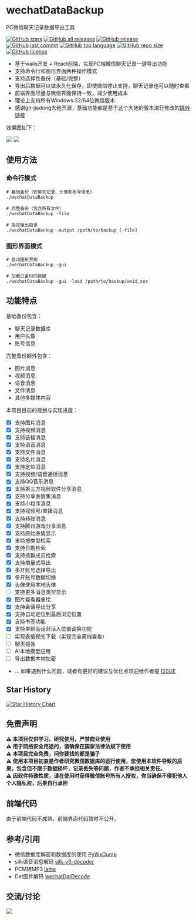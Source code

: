 # wechatDataBackup
PC微信聊天记录数据导出工具

[![GitHub stars](https://img.shields.io/github/stars/git-jiadong/wechatDataBackup)](https://github.com/git-jiadong/wechatDataBackup/stargazers)
[![GitHub all releases](https://img.shields.io/github/downloads/git-jiadong/wechatDataBackup/total)](https://github.com/git-jiadong/wechatDataBackup/releases)
[![GitHub release](https://img.shields.io/github/v/release/git-jiadong/wechatDataBackup)](https://github.com/git-jiadong/wechatDataBackup/releases)
[![GitHub last commit](https://img.shields.io/github/last-commit/git-jiadong/wechatDataBackup)](https://github.com/git-jiadong/wechatDataBackup/commits/main)
[![GitHub top language](https://img.shields.io/github/languages/top/git-jiadong/wechatDataBackup)](https://github.com/git-jiadong/wechatDataBackup)
[![GitHub repo size](https://img.shields.io/github/repo-size/git-jiadong/wechatDataBackup)](https://github.com/git-jiadong/wechatDataBackup)
[![GitHub license](https://img.shields.io/github/license/git-jiadong/wechatDataBackup)](https://github.com/git-jiadong/wechatDataBackup/blob/main/LICENSE)

* 基于wails开发 + React前端，实现PC端微信聊天记录一键导出功能
* 支持命令行和图形界面两种操作模式
* 支持选择性备份（基础/完整）
* 导出后数据可以做永久化保存，即使微信停止支持，聊天记录也可以随时查看
* 前端界面尽量与微信界面保持一致，减少使用成本
* 理论上支持所有Windows 32/64位微信版本
* 感谢git-jiadong大佬开源，基础功能都是基于这个大佬的版本进行修改的[跳转链接](https://github.com/git-jiadong/wechatDataBackup)

效果图如下：

![](./res/result.png)
![](./res/result2.png)

## 使用方法

### 命令行模式
```shell
# 基础备份（仅聊天记录、头像和账号信息）
./wechatDataBackup

# 完整备份（包含所有文件）
./wechatDataBackup -file

# 指定输出目录
./wechatDataBackup -output /path/to/backup [-file]
```

### 图形界面模式
```shell
# 启动图形界面
./wechatDataBackup -gui

# 加载已备份的数据
./wechatDataBackup -gui -load /path/to/backup/wxid_xxx
```


## 功能特点

基础备份包含：
- 聊天记录数据库
- 用户头像
- 账号信息

完整备份额外包含：
- 图片消息
- 视频消息
- 语音消息
- 文件消息
- 其他多媒体内容

本项目目前的规划与实现进度：
- [x] 支持图片消息
- [x] 支持视频消息
- [x] 支持链接消息
- [x] 支持语音消息
- [x] 支持文件消息
- [x] 支持名片消息
- [x] 支持定位消息
- [x] 支持视频/语音通话消息
- [x] 支持QQ音乐消息
- [x] 支持第三方视频软件分享消息
- [x] 支持分享表情集消息
- [x] 支持小程序消息
- [x] 支持视频号/直播消息
- [x] 支持转账消息
- [x] 支持腾讯游戏分享消息
- [x] 支持原始表情显示
- [x] 支持按类型检索
- [x] 支持日期检索
- [x] 支持按群成员检索
- [x] 支持增量式导出
- [x] 多开账号选择导出
- [x] 多开账号数据切换
- [x] 头像使用本地头像
- [ ] 支持更多消息类型显示
- [x] 图片查看器重绘
- [x] 支持会话导出分享
- [x] 支持自动定位到最后浏览位置
- [x] 支持书签功能
- [x] 支持单聊会话对话人位置调换功能
- [ ] 实现表情预先下载（实现完全离线查看）
- [ ] 聊天报告
- [ ] AI本地模型应用
- [ ] 导出数据本地加密
- ...
如果遇到什么问题，或者有更好的建议与优化点欢迎给作者提 [ISSUE](https://github.com/git-jiadong/wechatDataBackup/issues)


## Star History

[![Star History Chart](https://api.star-history.com/svg?repos=git-jiadong/wechatDataBackup&type=Date)](https://star-history.com/?utm_source=bestxtools.com#git-jiadong/wechatDataBackup&Date)

## 免责声明
**⚠️ 本项目仅供学习、研究使用，严禁商业使用**<br/>
**⚠️ 用于网络安全用途的，请确保在国家法律法规下使用**<br/>
**⚠️ 本项目完全免费，问你要钱的都是骗子**<br/>
**⚠️ 使用本项目初衷是作者研究微信数据库的运行使用，您使用本软件导致的后果，包含但不限于数据损坏，记录丢失等问题，作者不承担相关责任。**<br/>
**⚠️ 因软件特殊性质，请在使用时获得微信账号所有人授权，你当确保不侵犯他人个人隐私权，后果自行承担**<br/>

## 前端代码
由于前端代码不成熟，前端界面代码暂时不公开。

## 参考/引用
- 微信数据库解密和数据库的使用 [PyWxDump](https://github.com/xaoyaoo/PyWxDump/tree/master)
- silk语音消息解码 [silk-v3-decoder](https://github.com/kn007/silk-v3-decoder)
- PCM转MP3 [lame](https://github.com/viert/lame.git)
- Dat图片解码 [wechatDatDecode](https://github.com/liuggchen/wechatDatDecode)

## 交流/讨论
![](./res/wechatQR.png)
